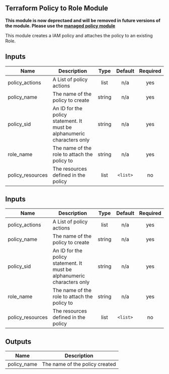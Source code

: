 ## Terraform Policy to Role Module

__This module is now deprectaed and will be removed in future versions of the module. Please use the [managed policy module](../managed-policy/README.md)__



This module creates a IAM policy and  attaches the policy to an existing Role.

## Inputs

| Name | Description | Type | Default | Required |
|------|-------------|:----:|:-----:|:-----:|
| policy\_actions | A List of policy actions | list | n/a | yes |
| policy\_name | The name of the policy to create | string | n/a | yes |
| policy\_sid | An ID for the policy statement. It must be alphanumeric characters only | string | n/a | yes |
| role\_name | The name of the role to attach the policy to | string | n/a | yes |
| policy\_resources | The resources defined in the policy | list | `<list>` | no |

## Inputs

| Name | Description | Type | Default | Required |
|------|-------------|:----:|:-----:|:-----:|
| policy\_actions | A List of policy actions | list | n/a | yes |
| policy\_name | The name of the policy to create | string | n/a | yes |
| policy\_sid | An ID for the policy statement. It must be alphanumeric characters only | string | n/a | yes |
| role\_name | The name of the role to attach the policy to | string | n/a | yes |
| policy\_resources | The resources defined in the policy | list | `<list>` | no |

## Outputs

| Name | Description |
|------|-------------|
| policy\_name | The name of the policy created |

